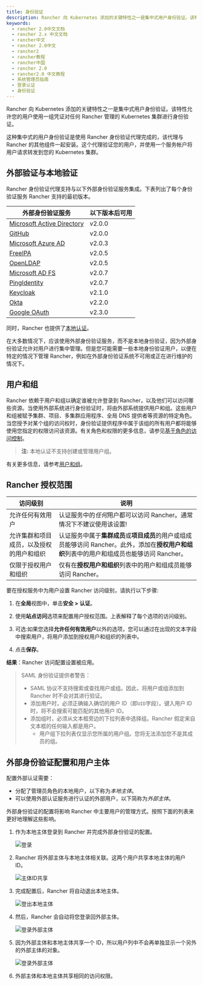 ```yaml
---
title: 身份验证
description: Rancher 向 Kubernetes 添加的关键特性之一是集中式用户身份验证。该特性允许您的用户使用一组凭证对任何 Rancher 管理的 Kubernetes 集群进行身份验证。这种集中式的用户身份验证是使用 Rancher 身份验证代理完成的，该代理与 Rancher 的其他组件一起安装。这个代理验证您的用户，并使用一个服务帐户将用户请求转发到您的 Kubernetes 集群。
keywords:
  - rancher 2.0中文文档
  - rancher 2.x 中文文档
  - rancher中文
  - rancher 2.0中文
  - rancher2
  - rancher教程
  - rancher中国
  - rancher 2.0
  - rancher2.0 中文教程
  - 系统管理员指南
  - 登录认证
  - 身份验证
---
```


Rancher 向 Kubernetes 添加的关键特性之一是集中式用户身份验证。该特性允许您的用户使用一组凭证对任何 Rancher 管理的 Kubernetes 集群进行身份验证。

这种集中式的用户身份验证是使用 Rancher 身份验证代理完成的，该代理与 Rancher 的其他组件一起安装。这个代理验证您的用户，并使用一个服务帐户将用户请求转发到您的 Kubernetes 集群。

## 外部验证与本地验证

Rancher 身份验证代理支持与以下外部身份验证服务集成。下表列出了每个身份验证服务 Rancher 支持的最初版本。

| 外部身份验证服务                                                             | 以下版本后可用 |
| ---------------------------------------------------------------------------- | -------------- |
| [Microsoft Active Directory](/docs/admin-settings/authentication/ad/_index)  | v2.0.0         |
| [GitHub](/docs/admin-settings/authentication/github/_index)                  | v2.0.0         |
| [Microsoft Azure AD](/docs/admin-settings/authentication/azure-ad/_index)    | v2.0.3         |
| [FreeIPA](/docs/admin-settings/authentication/freeipa/_index)                | v2.0.5         |
| [OpenLDAP](/docs/admin-settings/authentication/openldap/_index)              | v2.0.5         |
| [Microsoft AD FS](/docs/admin-settings/authentication/microsoft-adfs/_index) | v2.0.7         |
| [PingIdentity](/docs/admin-settings/authentication/ping-federate/_index)     | v2.0.7         |
| [Keycloak](/docs/admin-settings/authentication/keycloak/_index)              | v2.1.0         |
| [Okta](/docs/admin-settings/authentication/okta/_index)                      | v2.2.0         |
| [Google OAuth](/docs/admin-settings/authentication/google/_index)            | v2.3.0         |

同时，Rancher 也提供了[本地认证](/docs/admin-settings/authentication/local/_index)。

在大多数情况下，应该使用外部身份验证服务，而不是本地身份验证，因为外部身份验证允许对用户进行集中管理。但是您可能需要一些本地身份验证用户，以便在特定的情况下管理 Rancher，例如在外部身份验证系统不可用或正在进行维护的情况下。

## 用户和组

Rancher 依赖于用户和组以确定谁被允许登录到 Rancher，以及他们可以访问哪些资源。当使用外部系统进行身份验证时，将由外部系统提供用户和组。这些用户和组被赋予集群、项目、多集群应用程序、全局 DNS 提供者等资源的特定角色。当您授予对某个组的访问权时，身份验证提供程序中属于该组的所有用户都将能够使用您指定的权限访问该资源。有关角色和权限的更多信息，请参见[基于角色的访问控制](/docs/admin-settings/rbac/_index)。

> **注:** 本地认证不支持创建或管理用户组。

有关更多信息，请参考[用户和组](/docs/admin-settings/authentication/user-groups/_index)。

## Rancher 授权范围

| 访问级别                                 | 说明                                                                                                                                           |
| ---------------------------------------- | ---------------------------------------------------------------------------------------------------------------------------------------------- |
| 允许任何有效用户                         | 认证服务中的*任何*用户都可以访问 Rancher。通常情况下不建议使用该设置!                                                                          |
| 允许集群和项目成员，以及授权的用户和组织 | 认证服务中属于**集群成员**或**项目成员**的用户或组成员能够访问 Rancher。此外，添加在**授权用户和组织**列表中的用户和组成员也能够访问 Rancher。 |
| 仅限于授权用户和组织                     | 仅有在**授权用户和组织**列表中的用户和组成员能够访问 Rancher。                                                                                 |

要在授权服务中为用户设置 Rancher 访问级别，请执行以下步骤:

1. 在**全局**视图中，单击**安全 > 认证**。

1. 使用**站点访问**选项来配置用户授权范围。上表解释了每个选项的访问级别。

1. 可选:如果您选择**允许任何有效用户**以外的选项，您可以通过在出现的文本字段中搜索用户，将用户添加到授权用户和组织的列表中。

1. 点击**保存**。

**结果**：Rancher 访问配置设置被应用。

> SAML 身份验证提供者警告：
>
> - SAML 协议不支持搜索或查找用户或组。因此，将用户或组添加到 Rancher 时不会对其进行验证。
> - 添加用户时，必须正确输入确切的用户 ID（即`UID`字段）。键入用户 ID 时，将不会搜索可能匹配的其他用户 ID。
> - 添加组时，必须从文本框旁边的下拉列表中选择组。Rancher 假定来自文本框的任何输入都是用户。
>   - 用户组下拉列表仅显示您所属的用户组。您将无法添加您不是其成员的组。

## 外部身份验证配置和用户主体

配置外部认证需要：

- 分配了管理员角色的本地用户，以下称为*本地主体*。
- 可以使用外部认证服务进行认证的外部用户，以下简称为*外部主体*。

外部身份验证的配置将影响 Rancher 中主要用户的管理方式。按照下面的列表来更好地理解这些影响。

1. 作为本地主体登录到 Rancher 并完成外部身份验证的配置。

   ![登录](/img/rancher/sign-in.png)

2. Rancher 将外部主体与本地主体相关联。这两个用户共享本地主体的用户 ID。

   ![主体ID共享](/img/rancher/principal-ID.png)

3. 完成配置后，Rancher 将自动退出本地主体。

   ![登出本地主体](/img/rancher/sign-out-local.png)

4. 然后，Rancher 会自动将您登录回外部主体。

   ![登录外部主体](/img/rancher/sign-in-external.png)

5. 因为外部主体和本地主体共享一个 ID，所以用户列中不会再单独显示一个另外的外部主体的对象。

   ![登录外部主体](/img/rancher/users-page.png)

6. 外部主体和本地主体共享相同的访问权限。

